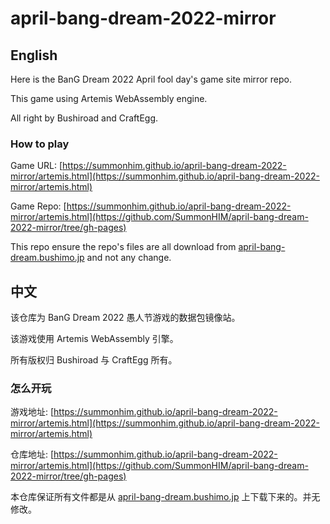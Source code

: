 # april-bang-dream-2022-mirror

## English

Here is the BanG Dream 2022 April fool day's game site mirror repo.

This game using Artemis WebAssembly engine.

All right by Bushiroad and CraftEgg.

### How to play
Game URL: [https://summonhim.github.io/april-bang-dream-2022-mirror/artemis.html](https://summonhim.github.io/april-bang-dream-2022-mirror/artemis.html)

Game Repo: [https://summonhim.github.io/april-bang-dream-2022-mirror/artemis.html](https://github.com/SummonHIM/april-bang-dream-2022-mirror/tree/gh-pages)

This repo ensure the repo's files are all download from [april-bang-dream.bushimo.jp](https://april-bang-dream.bushimo.jp) and not any change.

## 中文

该仓库为 BanG Dream 2022 愚人节游戏的数据包镜像站。

该游戏使用 Artemis WebAssembly 引擎。

所有版权归 Bushiroad 与 CraftEgg 所有。

### 怎么开玩
游戏地址: [https://summonhim.github.io/april-bang-dream-2022-mirror/artemis.html](https://summonhim.github.io/april-bang-dream-2022-mirror/artemis.html)

仓库地址: [https://summonhim.github.io/april-bang-dream-2022-mirror/artemis.html](https://github.com/SummonHIM/april-bang-dream-2022-mirror/tree/gh-pages)

本仓库保证所有文件都是从 [april-bang-dream.bushimo.jp](https://april-bang-dream.bushimo.jp) 上下载下来的。并无修改。